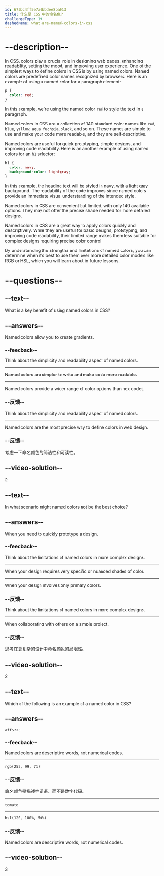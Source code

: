 ```yaml
---
id: 672bc4ff5e7a4bbdee8ba013
title: 什么是 CSS 中的命名色？
challengeType: 19
dashedName: what-are-named-colors-in-css
---
```


# --description--

In CSS, colors play a crucial role in designing web pages, enhancing readability, setting the mood, and improving user experience. One of the simplest ways to define colors in CSS is by using named colors. Named colors are predefined color names recognized by browsers. Here is an example of using a named color for a paragraph element:

```css
p {
  color: red;
}
```

In this example, we're using the named color `red` to style the text in a paragraph.

Named colors in CSS are a collection of 140 standard color names like `red`, `blue`, `yellow`, `aqua`, `fuchsia`, `black`, and so on. These names are simple to use and make your code more readable, and they are self-descriptive.

Named colors are useful for quick prototyping, simple designs, and improving code readability. Here is an another example of using named colors for an `h1` selector:

```css
h1 {
  color: navy;
  background-color: lightgray;
}
```

In this example, the heading text will be styled in navy, with a light gray background. The readability of the code improves since named colors provide an immediate visual understanding of the intended style.

Named colors in CSS are convenient but limited, with only 140 available options. They may not offer the precise shade needed for more detailed designs.

Named colors in CSS are a great way to apply colors quickly and descriptively. While they are useful for basic designs, prototyping, and improving code readability, their limited range makes them less suitable for complex designs requiring precise color control.

By understanding the strengths and limitations of named colors, you can determine when it’s best to use them over more detailed color models like RGB or HSL, which you will learn about in future lessons.

# --questions--

## --text--

What is a key benefit of using named colors in CSS?

## --answers--

Named colors allow you to create gradients.

### --feedback--

Think about the simplicity and readability aspect of named colors.

---

Named colors are simpler to write and make code more readable.

---

Named colors provide a wider range of color options than hex codes.

### --反馈--

Think about the simplicity and readability aspect of named colors.

---

Named colors are the most precise way to define colors in web design.

### --反馈--

考虑一下命名颜色的简洁性和可读性。

## --video-solution--

2

## --text--

In what scenario might named colors not be the best choice?

## --answers--

When you need to quickly prototype a design.

### --feedback--

Think about the limitations of named colors in more complex designs.

---

When your design requires very specific or nuanced shades of color.

---

When your design involves only primary colors.

### --反馈--

Think about the limitations of named colors in more complex designs.

---

When collaborating with others on a simple project.

### --反馈--

思考在更复杂的设计中命名颜色的局限性。

## --video-solution--

2

## --text--

Which of the following is an example of a named color in CSS?

## --answers--

`#ff5733`

### --feedback--

Named colors are descriptive words, not numerical codes.

---

`rgb(255, 99, 71)`

### --反馈--

命名颜色是描述性词语，而不是数字代码。

---

`tomato`

---

`hsl(120, 100%, 50%)`

### --反馈--

Named colors are descriptive words, not numerical codes.

## --video-solution--

3
